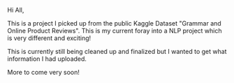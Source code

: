 Hi All,

This is a project I picked up from the public Kaggle Dataset "Grammar and Online Product Reviews". This is my current foray into a NLP project which is very different and exciting!

This is currently still being cleaned up and finalized but I wanted to get what information I had uploaded.

More to come very soon!
